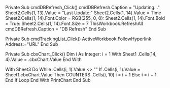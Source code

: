 Private Sub cmdDBRefresh_Click()
    cmdDBRefresh.Caption = "Updating..."
    Sheet2.Cells(1, 13).Value = "Last Update:"
    Sheet2.Cells(1, 14).Value = Time
    Sheet2.Cells(1, 14).Font.Color = RGB(255, 0, 0): Sheet2.Cells(1, 14).Font.Bold = True: Sheet2.Cells(1, 14).Font.Size = 7
    ThisWorkbook.RefreshAll
    cmdDBRefresh.Caption = "DB Refresh"
End Sub


Private Sub cmdTrackingList_Click()
    ActiveWorkbook.FollowHyperlink Address:="URL"
End Sub


Private Sub cbxChart_Click()
Dim i As Integer: i = 1
With Sheet1
    .Cells(14, 4).Value = .cbxChart.Value
End With

With Sheet3
    Do While .Cells(i, 1).Value <> ""
        If .Cells(i, 1).Value = Sheet1.cbxChart.Value Then
            COUNTERS .Cells(i, 10)
            i = i + 1
        Else
            i = i + 1
        End If
    Loop
End With
PrintChart
End Sub

